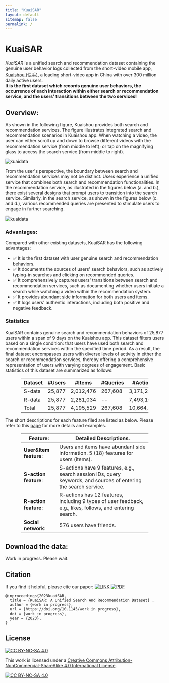 ```yaml
---
title: "KuaiSAR"
layout: default
sitemap: false
permalink: /
---
```


# KuaiSAR

*KuaiSAR* is a unified search and recommendation dataset containing the genuine user behavior logs collected from the short-video mobile app, [Kuaishou (快手)](https://www.kuaishou.com/en), a leading short-video app in China with over 300 million daily active users.   
**It is the first dataset which records genuine user behaviors, the occurrence of each interaction within either search or recommendation service, and the users' transitions between the two services!** 



## Overview:

As shown in the following figure, Kuaishou provides both search and recommendation services.
The figure illustrates integrated search and recommendation scenarios in Kuaishou app. 
When watching a video, the user can either scroll up and down to browse different videos with the recommendation service (from middle to left); or
tap on the magnifying glass to access the search service (from middle to right).

![kuaidata](../assets/fig/intro1.png)

From the user's perspective, the boundary between search and recommendation services may not be distinct. 
Users experience a unified service that combines both search and recommendation functionalities.
In the recommendation service, as illustrated in the figures below (a. and b.), there exist several designs that prompt users to transition into the search service. 
Similarly, in the search service, as shown in the figures below (c. and d.), various recommended queries are presented to stimulate users to engage in further searching.

![kuaidata](../assets/fig/intro2.png)


### Advantages:

Compared with other existing datasets, KuaiSAR has the following advantages:

- ✅ It is the first dataset with user genuine search and recommendation behaviors. 
- ✅ It documents the sources of users' search behaviors, such as actively typing-in searches and clicking on recommended queries.
- ✅ It comprehensively captures users' transitions between search and recommendation services, such as documenting whether users initiate a search while watching a video within the recommendation system.
- ✅ It provides abundant side information for both users and items.
- ✅ It logs users' authentic interactions, including both positive and negative feedback.

### Statistics

KuaiSAR contains genuine search and recommendation behaviors of 25,877 users within a span of 9 days on the Kuaishou app.
This dataset filters users based on a single condition: that users have used both search and recommendation services within the specified time period.
As a result, the final dataset encompasses users with diverse levels of activity in either the search or recommendation services, thereby offering a comprehensive representation of users with varying degrees of engagement.
Basic statistics of this dataset are summarized as follows:
<style>
table {
  width: 80%;
  margin-left: auto;
  margin-right: auto;
}
</style>

| Dataset | #Users | #Items | #Queries | #Actions |
|-----|-----|-----|-----|-----|
|  S-data  |  25,877   |  2,012,476   |  267,608   |   3,171,231  |
|  R-data   |  25,877   |  2,281,034   | --  |   7,493,101  |
|  Total   |   25,877  |   4,195,529  |   267,608  |  10,664,332   |

The short descriptions for each feature filed are listed as below. Please refer to this [page](./detailed_statistics.html) for more details and examples.

| **Feature**:  | Detailed Descriptions. |
|------------------------|---------------------------------------------------------------------------------------|
| **User&Item feature**:  | Users and items have abundant side information. 5 (18) features for users (items). |
| **S-action feature**:  | S-actions have 9 features, e.g., search session IDs, query keywords, and sources of entering the search service. |
| **R-action feature**:  | R-actions has 12 features, including 9 types of user feedback, e.g., likes, follows, and entering search. |
| **Social network**:    | 576 users have friends. |


## Download the data:

Work in progress.
Please wait.

## Citation

If you find it helpful, please cite our paper:
 [![LINK](https://img.shields.io/badge/-Paper%20Link-lightgrey)](https://arxiv.org/abs/not_found) [![PDF](https://img.shields.io/badge/-PDF-red)](https://arxiv.org/pdf/not_found.pdf)

```
@inproceedings{2023kuaiSAR,
  title = {KuaiSAR: A Unified Search And Recommendation Dataset} ,
  author = {work in progress},
  url = {https://doi.org/10.1145/work in progress},
  doi = {work in progress},
  year = {2023},
}
```

## License

[![CC BY-NC-SA 4.0][cc-by-nc-sa-shield]][cc-by-nc-sa]

This work is licensed under a
[Creative Commons Attribution-NonCommercial-ShareAlike 4.0 International License][cc-by-nc-sa].

[![CC BY-NC-SA 4.0][cc-by-nc-sa-image]][cc-by-nc-sa]

[cc-by-nc-sa]: http://creativecommons.org/licenses/by-nc-sa/4.0/
[cc-by-nc-sa-image]: https://licensebuttons.net/l/by-nc-sa/4.0/88x31.png
[cc-by-nc-sa-shield]: https://img.shields.io/badge/License-CC%20BY--NC--SA%204.0-lightgrey.svg

